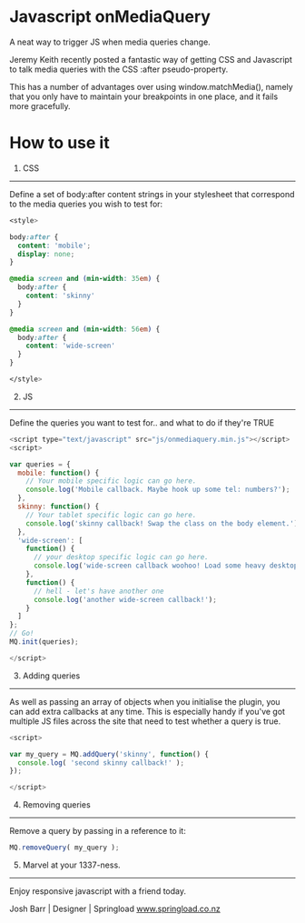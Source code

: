 Javascript onMediaQuery
===============================

A neat way to trigger JS when media queries change.

Jeremy Keith recently posted a fantastic way of getting
CSS and Javascript to talk media queries with the CSS :after pseudo-property.

This has a number of advantages over using window.matchMedia(), namely that
you only have to maintain your breakpoints in one place, and it fails more
gracefully.


How to use it
===============================

1. CSS
-------------------------------
Define a set of body:after content strings in your stylesheet
that correspond to the media queries you wish to test for:
```css
<style>

body:after {
  content: 'mobile';
  display: none;
}

@media screen and (min-width: 35em) {
  body:after {
    content: 'skinny'
  }
}

@media screen and (min-width: 56em) {
  body:after {
    content: 'wide-screen'
  }
}

</style>
```

2. JS
-------------------------------
Define the queries you want to test for.. and what to do if they're TRUE
```javascript
<script type="text/javascript" src="js/onmediaquery.min.js"></script>
<script>

var queries = {
  mobile: function() {
    // Your mobile specific logic can go here. 
    console.log('Mobile callback. Maybe hook up some tel: numbers?');
  },
  skinny: function() {
    // Your tablet specific logic can go here.
    console.log('skinny callback! Swap the class on the body element.');
  },
  'wide-screen': [
    function() {
      // your desktop specific logic can go here.
      console.log('wide-screen callback woohoo! Load some heavy desktop JS badddness.');
    },
    function() {
      // hell - let's have another one
      console.log('another wide-screen callback!');
    }
  ]
};
// Go!
MQ.init(queries);

</script>
```

3. Adding queries
-------------------------------
As well as passing an array of objects when you initialise the
plugin, you can add extra callbacks at any time. This is especially
handy if you've got multiple JS files across the site that need to
test whether a query is true.
```Javascript
<script>

var my_query = MQ.addQuery('skinny', function() { 
  console.log( 'second skinny callback!' );
});

</script>
```

4. Removing queries
-------------------------------
Remove a query by passing in a reference to it:
```Javascript
MQ.removeQuery( my_query );
```


5. Marvel at your 1337-ness.
-------------------------------
Enjoy responsive javascript with a friend today.


Josh Barr | Designer | Springload
www.springload.co.nz


